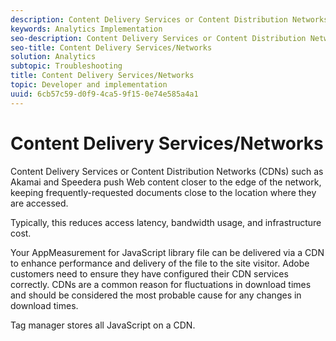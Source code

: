 ```yaml
---
description: Content Delivery Services or Content Distribution Networks (CDNs) such as Akamai and Speedera push Web content closer to the edge of the network, keeping frequently-requested documents close to the location where they are accessed.
keywords: Analytics Implementation
seo-description: Content Delivery Services or Content Distribution Networks (CDNs) such as Akamai and Speedera push Web content closer to the edge of the network, keeping frequently-requested documents close to the location where they are accessed.
seo-title: Content Delivery Services/Networks
solution: Analytics
subtopic: Troubleshooting
title: Content Delivery Services/Networks
topic: Developer and implementation
uuid: 6cb57c59-d0f9-4ca5-9f15-0e74e585a4a1
---
```


# Content Delivery Services/Networks

Content Delivery Services or Content Distribution Networks (CDNs) such as Akamai and Speedera push Web content closer to the edge of the network, keeping frequently-requested documents close to the location where they are accessed.

Typically, this reduces access latency, bandwidth usage, and infrastructure cost.

Your AppMeasurement for JavaScript library file can be delivered via a CDN to enhance performance and delivery of the file to the site visitor. Adobe customers need to ensure they have configured their CDN services correctly. CDNs are a common reason for fluctuations in download times and should be considered the most probable cause for any changes in download times.

Tag manager stores all JavaScript on a CDN.
